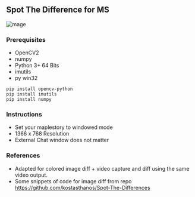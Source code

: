 ## Spot The Difference for MS
![mage](https://i.imgur.com/Z4RhMHZ.png)
### Prerequisites
- OpenCV2
- numpy
- Python 3+ 64 Bits
- imutils
- py win32

``` 
pip install opencv-python
pip install imutils
pip install numpy
```

### Instructions
- Set your maplestory to windowed mode
- 1366 x 768 Resolution
- External Chat window does not matter

### References
- Adapted for colored image diff + video capture and diff using the same video output.
- Some snippets of code for image diff from repo https://github.com/kostasthanos/Spot-The-Differences
